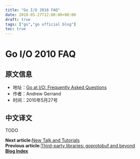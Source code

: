 ```yaml
---
title: "Go I/O 2010 FAQ"
date: 2010-05-27T12:00:00+08:00
draft: true
tags: ["go","go official blog"]
toc: true
---
```


# Go I/O 2010 FAQ

## 原文信息

* 地址：[Go at I/O: Frequently Asked Questions](https://go.dev/blog/io2010-faq)
* 作者：Andrew Gerrand
* 时间：2010年5月27号

## 中文译文

TODO

**Next article:**[New Talk and Tutorials](https://huija.github.io/go-io2010/)\
**Previous article:**[Third-party libraries: goprotobuf and beyond](https://huija.github.io/go-io2010-preview/)\
**[Blog Index](https://huija.github.io/tags/go-official-blog/)**

